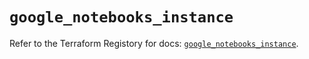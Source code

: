# `google_notebooks_instance`

Refer to the Terraform Registory for docs: [`google_notebooks_instance`](https://registry.terraform.io/providers/hashicorp/google-beta/5.11.0/docs/resources/google_notebooks_instance).
